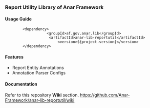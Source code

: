 ### Report Utility Library of Anar Framework

#### Usage Guide

```
		<dependency>
	               <groupId>af.gov.anar.lib</groupId>
	                <artifactId>anar-lib-reportutil</artifactId>
                        <version>${project.version}</version>
		</dependency>

```

#### Features

- Report Entity Annotations
- Annotation Parser Configs

#### Documentation

Refer to this repository **Wiki** section.
https://github.com/Anar-Framework/anar-lib-reportutil/wiki
